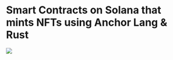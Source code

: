 # Smart Contracts on Solana that mints NFTs using Anchor Lang & Rust

<img src="https://img.shields.io/badge/Solana-Practice-green">

